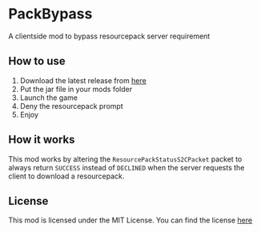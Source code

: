 # PackBypass

A clientside mod to bypass resourcepack server requirement

## How to use
1. Download the latest release from [here](https://github.com/Lorenzo0111/PackBypass/releases)
2. Put the jar file in your mods folder
3. Launch the game
4. Deny the resourcepack prompt
5. Enjoy

## How it works
This mod works by altering the `ResourcePackStatusS2CPacket` packet to always return `SUCCESS` instead of `DECLINED` when the server requests the client to download a resourcepack.

## License
This mod is licensed under the MIT License. You can find the license [here](LICENSE)